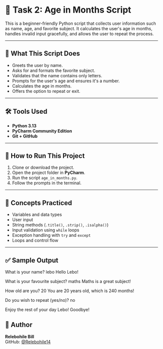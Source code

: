 # 🧮 Task 2: Age in Months Script

This is a beginner-friendly Python script that collects user information such as name, age, and favorite subject. It calculates the user's age in months, handles invalid input gracefully, and allows the user to repeat the process.

---

## 📌 What This Script Does

- Greets the user by name.
- Asks for and formats the favorite subject.
- Validates that the name contains only letters.
- Prompts for the user's age and ensures it's a number.
- Calculates the age in months.
- Offers the option to repeat or exit.

---

## 🛠️ Tools Used

- **Python 3.13**
- **PyCharm Community Edition**
- **Git + GitHub**

---

## 🚀 How to Run This Project

1. Clone or download the project.
2. Open the project folder in **PyCharm**.
3. Run the script `age_in_months.py`.
4. Follow the prompts in the terminal.

---

## 🧠 Concepts Practiced

- Variables and data types
- User input
- String methods (`.title()`, `.strip()`, `.isalpha()`)
- Input validation using `while` loops
- Exception handling with `try` and `except`
- Loops and control flow

---

## ✅ Sample Output

What is your name? lebo
Hello Lebo!

What is your favourite subject? maths 
Maths is a great subject!

How old are you? 20
You are 20 years old, which is 240 months!

Do you wish to repeat (yes/no)? no

Enjoy the rest of your day Lebo! Goodbye!

## 🔗 Author

**Relebohile Bill**  
GitHub: [@Relebohile14](https://github.com/Relebohile14)